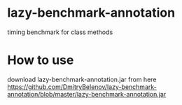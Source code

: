 # lazy-benchmark-annotation
timing benchmark for class methods

# How to use
download lazy-benchmark-annotation.jar from here
https://github.com/DmitryBelenov/lazy-benchmark-annotation/blob/master/lazy-benchmark-annotation.jar

